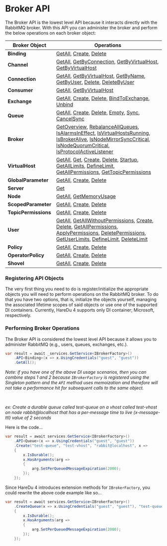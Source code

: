 # Broker API

The Broker API is the lowest level API because it interacts directly with the RabbitMQ broker. With this API you can administer the broker and perform the below operations on each broker object:

| Broker Object | Operations                                                                                                                                                                                                                                                                                                                                                                                                                                                                                                                                                                                                                                                                                                                                                                                                                                                                                                                         |
|---|------------------------------------------------------------------------------------------------------------------------------------------------------------------------------------------------------------------------------------------------------------------------------------------------------------------------------------------------------------------------------------------------------------------------------------------------------------------------------------------------------------------------------------------------------------------------------------------------------------------------------------------------------------------------------------------------------------------------------------------------------------------------------------------------------------------------------------------------------------------------------------------------------------------------------------|
| **Binding** | [GetAll](https://github.com/ahives/HareDu3/blob/master/docs/binding-get.md), [Create](https://github.com/ahives/HareDu3/blob/master/docs/binding-create.md), [Delete](https://github.com/ahives/HareDu3/blob/master/docs/binding-delete.md)                                                                                                                                                                                                                                                                                                                                                                                                                                                                                                                                                                                                                                                                                        |
| **Channel** | [GetAll](https://github.com/ahives/HareDu3/blob/master/docs/channel-get.md), [GetByConnection](https://github.com/ahives/HareDu3/blob/master/docs/channel-get-by-connection.md), [GetByVirtualHost](https://github.com/ahives/HareDu3/blob/master/docs/channel-get-by-virtual-host.md), [GetByVirtualHost](https://github.com/ahives/HareDu3/blob/master/docs/channel-get-by-name.md)                                                                                                                                                                                                                                                                                                                                                                                                                                                                                                                                              |
| **Connection** | [GetAll](https://github.com/ahives/HareDu3/blob/master/docs/connection-get.md), [GetByVirtualHost](https://github.com/ahives/HareDu3/blob/master/docs/connection-get-vhost.md), [GetByName](https://github.com/ahives/HareDu3/blob/master/docs/connection-get-name.md), [GetByUser](https://github.com/ahives/HareDu3/blob/master/docs/connection-get-user.md), [Delete](https://github.com/ahives/HareDu3/blob/master/docs/connection-delete.md), [DeleteByUser](https://github.com/ahives/HareDu3/blob/master/docs/connection-delete-user.md)                                                                                                                                                                                                                                                                                                                                                                                    |
| **Consumer** | [GetAll](https://github.com/ahives/HareDu3/blob/master/docs/consumer-get.md), [GetByVirtualHost](https://github.com/ahives/HareDu3/blob/master/docs/consumer-get-by-vhost.md)                                                                                                                                                                                                                                                                                                                                                                                                                                                                                                                                                                                                                                                                                                                                                      |
| **Exchange** | [GetAll](https://github.com/ahives/HareDu3/blob/master/docs/exchange-get.md), [Create](https://github.com/ahives/HareDu3/blob/master/docs/exchange-create.md), [Delete](https://github.com/ahives/HareDu3/blob/master/docs/exchange-delete.md), [BindToExchange](https://github.com/ahives/HareDu3/blob/master/docs/exchange-bind.md), [Unbind](https://github.com/ahives/HareDu3/blob/master/docs/exchange-unbind.md)                                                                                                                                                                                                                                                                                                                                                                                                                                                                                                             |
| **Queue** | [GetAll](https://github.com/ahives/HareDu3/blob/master/docs/queue-get.md), [Create](https://github.com/ahives/HareDu3/blob/master/docs/queue-create.md), [Delete](https://github.com/ahives/HareDu3/blob/master/docs/queue-delete.md), [Empty](https://github.com/ahives/HareDu3/blob/master/docs/queue-empty.md), [Sync](https://github.com/ahives/HareDu3/blob/master/docs/queue-sync.md), [CancelSync](https://github.com/ahives/HareDu3/blob/master/docs/queue-sync-cancel.md)                                                                                                                                                                                                                                                                                                                                                                                                                                                 |
| **Broker** | [GetOverview](https://github.com/ahives/HareDu3/blob/master/docs/broker-overview-get.md), [RebalanceAllQueues](https://github.com/ahives/HareDu3/blob/master/docs/broker-rebalance-queues.md), [IsAlarmsInEffect](https://github.com/ahives/HareDu3/blob/master/docs/broker-alarms-in-effect-check.md), [IsVirtualHostsRunning](https://github.com/ahives/HareDu3/blob/master/docs/broker-vhost-running-check.md), [IsBrokerAlive](https://github.com/ahives/HareDu3/blob/master/docs/broker-alive-check.md), [IsNodeMirrorSyncCritical](https://github.com/ahives/HareDu3/blob/master/docs/broker-node-mirror-sync-check.md), [IsNodeQuorumCritical](https://github.com/ahives/HareDu3/blob/master/docs/broker-node-quorum-check.md), [IsProtocolActiveListener](https://github.com/ahives/HareDu3/blob/master/docs/protocol-active-listener-check.md)                                                                            |
| **VirtualHost** | [GetAll](https://github.com/ahives/HareDu3/blob/master/docs/vhost-get-all.md), [Get](https://github.com/ahives/HareDu3/blob/master/docs/vhost-get.md), [Create](https://github.com/ahives/HareDu3/blob/master/docs/vhost-create.md), [Delete](https://github.com/ahives/HareDu3/blob/master/docs/vhost-delete.md), [Startup](https://github.com/ahives/HareDu3/blob/master/docs/vhost-startup.md), [GetAllLimits](https://github.com/ahives/HareDu3/blob/master/docs/vhost-limits-get-all.md), [DefineLimit](https://github.com/ahives/HareDu3/blob/master/docs/vhost-limit-define.md), [GetAllPermissions](https://github.com/ahives/HareDu3/blob/master/docs/vhost-permissions-get-all.md), [GetTopicPermissions](https://github.com/ahives/HareDu3/blob/master/docs/vhost-get-topic-permissions.md)                                                                                                                             |
| **GlobalParameter** | [GetAll](https://github.com/ahives/HareDu3/blob/master/docs/global-parameter-get.md), [Create](https://github.com/ahives/HareDu3/blob/master/docs/global-parameter-create.md), [Delete](https://github.com/ahives/HareDu3/blob/master/docs/global-parameter-delete.md)                                                                                                                                                                                                                                                                                                                                                                                                                                                                                                                                                                                                                                                             |
| **Server** | [Get](https://github.com/ahives/HareDu3/blob/master/docs/server-get.md)                                                                                                                                                                                                                                                                                                                                                                                                                                                                                                                                                                                                                                                                                                                                                                                                                                                            |
| **Node** | [GetAll](https://github.com/ahives/HareDu3/blob/master/docs/node-get-all.md), [GetMemoryUsage](https://github.com/ahives/HareDu3/blob/master/docs/node-memory-get.md)                                                                                                                                                                                                                                                                                                                                                                                                                                                                                                                                                                                                                                                                              |
| **ScopedParameter** | [GetAll](https://github.com/ahives/HareDu3/blob/master/docs/scoped-parameter-get.md), [Create](https://github.com/ahives/HareDu3/blob/master/docs/scoped-parameter-create.md), [Delete](https://github.com/ahives/HareDu3/blob/master/docs/scoped-parameter-delete.md)                                                                                                                                                                                                                                                                                                                                                                                                                                                                                                                                                                                                                                                             |
| **TopicPermissions** | [GetAll](https://github.com/ahives/HareDu3/blob/master/docs/topic-permissions-get.md), [Create](https://github.com/ahives/HareDu3/blob/master/docs/topic-permissions-create.md), [Delete](https://github.com/ahives/HareDu3/blob/master/docs/topic-permissions-delete.md)                                                                                                                                                                                                                                                                                                                                                                                                                                                                                                                                                                                                                                                          |
| **User** | [GetAll](https://github.com/ahives/HareDu3/blob/master/docs/user-get.md), [GetAllWithoutPermissions](https://github.com/ahives/HareDu3/blob/master/docs/user-get-without-permissions.md), [Create](https://github.com/ahives/HareDu3/blob/master/docs/user-create.md), [Delete](https://github.com/ahives/HareDu3/blob/master/docs/user-delete.md), [GetAllPermissions](https://github.com/ahives/HareDu3/blob/master/docs/user-permissions-get.md), [ApplyPermissions](https://github.com/ahives/HareDu3/blob/master/docs/user-permissions-create.md), [DeletePermissions](https://github.com/ahives/HareDu3/blob/master/docs/user-permissions-delete.md), [GetUserLimits](https://github.com/ahives/HareDu3/blob/master/docs/user-get-limits.md), [DefineLimit](https://github.com/ahives/HareDu3/blob/master/docs/user-limit-create.md), [DeleteLimit](https://github.com/ahives/HareDu3/blob/master/docs/user-limit-delete.md) |
| **Policy** | [GetAll](https://github.com/ahives/HareDu3/blob/master/docs/policy-get.md), [Create](https://github.com/ahives/HareDu3/blob/master/docs/policy-create.md), [Delete](https://github.com/ahives/HareDu3/blob/master/docs/policy-delete.md)                                                                                                                                                                                                                                                                                                                                                                                                                                                                                                                                                                                                                                                                                           |
| **OperatorPolicy** | [GetAll](https://github.com/ahives/HareDu3/blob/master/docs/operator-policy-get.md), [Create](https://github.com/ahives/HareDu3/blob/master/docs/operator-policy-create.md), [Delete](https://github.com/ahives/HareDu3/blob/master/docs/operator-policy-delete.md)                                                                                                                                                                                                                                                                                                                                                                                                                                                                                                                                                                                                                                                                |
| **Shovel** | [GetAll](https://github.com/ahives/HareDu3/blob/master/docs/shovel-get.md), [Create](https://github.com/ahives/HareDu3/blob/master/docs/shovel-create.md), [Delete](https://github.com/ahives/HareDu3/blob/master/docs/shovel-delete.md)                                                                                                                                                                                                                                                                                                                                                                                                                                                                                                                                                                                                                                                                                           |

### Registering API Objects
The very first thing you need to do is register/initialize the appropriate objects you will need to perform operations on the RabbitMQ broker. To do that you have two options, that is, initialize the objects yourself, managing the associated lifetime scopes of said objects or use one of the supported DI containers. Currently, HareDu 4 supports only DI container; Microsoft, respectively.

### Performing Broker Operations
The Broker API is considered the lowest level API because it allows you to administer RabbitMQ (e.g., users, queues, exchanges, etc.).

```c#
var result = await _services.GetService<IBrokerFactory>()
    .API<Binding>(x => x.UsingCredentials("guest", "guest"))
    .GetAll();
```

*Note: if you have one of the above DI usage scenarios, then you can combine steps 1 and 2 because ```IBrokerFactory``` is registered using the Singleton pattern and the ```API``` method uses memoization and therefore will not take a performance hit for subsequent calls to the same object.*

<br>

*ex: Create a durable queue called *test-queue* on a vhost called *test-vhost* on node *rabbit@localhost* that has a per-message time to live (x-message-ttl) value of 2 seconds*

Here is the code...

```c#
var result = await services.GetService<IBrokerFactory>()
    .API<Queue>(x => x.UsingCredentials("guest", "guest"))
    .Create("test-queue", "test-vhost", "rabbit@localhost", x =>
    {
        x.IsDurable();
        x.HasArguments(arg =>
        {
            arg.SetPerQueuedMessageExpiration(2000);
        });
    });
```

Since HareDu 4 introduces extension methods for ```IBrokerFactory```, you could rewrite the above code example like so...

```c#
var result = await services.GetService<IBrokerFactory>()
    .CreateQueue(x => x.UsingCredentials("guest", "guest"), "test-queue", "test-vhost", "rabbit@localhost", x =>
    {
        x.IsDurable();
        x.HasArguments(arg =>
        {
            arg.SetPerQueuedMessageExpiration(2000);
        });
    });
```
